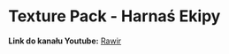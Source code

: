 # Texture Pack - Harnaś Ekipy

<b>Link do kanału Youtube:</b>
<a href="https://www.youtube.com/channel/UCTvYdcJ1Q_W1RT419gXZj7w">Rawir</a>
